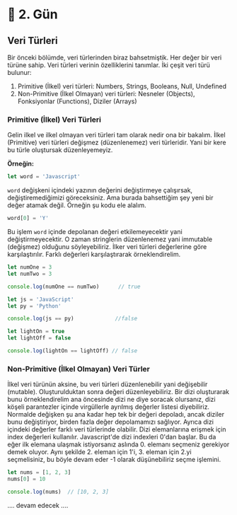 # 📔 2. Gün

## Veri Türleri

Bir önceki bölümde, veri türlerinden biraz bahsetmiştik. Her değer bir veri türüne sahip. Veri türleri verinin özelliklerini tanımlar. İki çeşit veri türü bulunur:

1. Primitive (İlkel) veri türleri: Numbers, Strings, Booleans, Null, Undefined
2. Non-Primitive (İlkel Olmayan) veri türleri: Nesneler (Objects), Fonksiyonlar (Functions), Diziler (Arrays)

### Primitive (İlkel) Veri Türleri

Gelin ilkel ve ilkel olmayan veri türleri tam olarak nedir ona bir bakalım. İlkel (Primitive) veri türleri değişmez (düzenlenemez) veri türleridir. Yani bir kere bu türle oluştursak düzenleyemeyiz.

**Örneğin:**

```js
let word = 'Javascript'
```

`word` değişkeni içindeki yazının değerini değiştirmeye çalışırsak, değiştiremediğimizi göreceksiniz. Ama burada bahsettiğim şey yeni bir değer atamak değil. Örneğin şu kodu ele alalım.

```js
word[0] = 'Y'
```

Bu işlem `word` içinde depolanan değeri etkilemeyecektir yani değiştirmeyecektir. O zaman stringlerin düzenlenemez yani immutable (değişmez) olduğunu söyleyebiliriz. İlker veri türleri değerlerine göre karşılaştırılır. Farklı değerleri karşılaştırarak örneklendirelim.

```js
let numOne = 3
let numTwo = 3

console.log(numOne == numTwo)      // true

let js = 'JavaScript'
let py = 'Python'

console.log(js == py)             //false 

let lightOn = true
let lightOff = false

console.log(lightOn == lightOff) // false
```

### Non-Primitive (İlkel Olmayan) Veri Türler

İlkel veri türünün aksine, bu veri türleri düzenlenebilir yani değişebilir (mutable). Oluşturulduktan sonra değeri düzenleyebiliriz. Bir dizi oluşturarak bunu örneklendirelim ana öncesinde dizi ne diye soracak olursanız, dizi köşeli parantezler içinde virgüllerle ayrılmış değerler listesi diyebiliriz. Normalde değişken şu ana kadar hep tek bir değeri depoladı, ancak diziler bunu değiştiriyor, birden fazla değer depolamamızı sağlıyor. Ayrıca dizi içindeki değerler farklı veri türlerinde olabilir. Dizi elemanlarına erişmek için index değerleri kullanılır. Javascript'de dizi indexleri 0'dan başlar. Bu da eğer ilk elemana ulaşmak istiyorsanız aslında 0. elemanı seçmeniz gerekiyor demek oluyor. Aynı şekilde 2. eleman için 1'i, 3. eleman için 2.yi seçmelisiniz, bu böyle devam eder -1 olarak düşünebiliriz seçme işlemini.

```js
let nums = [1, 2, 3]
nums[0] = 10

console.log(nums)  // [10, 2, 3]
```

.... devam edecek ....
